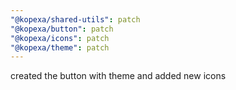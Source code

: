 ```yaml
---
"@kopexa/shared-utils": patch
"@kopexa/button": patch
"@kopexa/icons": patch
"@kopexa/theme": patch
---
```


created the button with theme and added new icons
